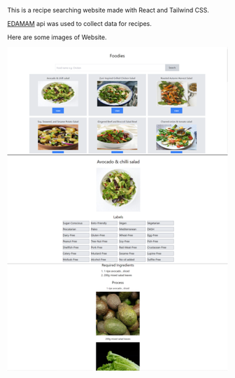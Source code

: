 This is a recipe searching website made with React and Tailwind CSS.

[EDAMAM](https://www.edamam.com/) api was used to collect data for recipes.

Here are some images of Website.

![home.jpg](./src/assets/home.png)
![view1.jpg](./src/assets/view1.png)
![view2.jpg](./src/assets/view2.png)
